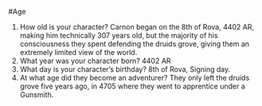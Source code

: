 #Age
1. How old is your character? Carnon began on the 8th of Rova, 4402 AR, making him technically 307 years old, but the majority of his consciousness they spent defending the druids grove, giving them an extremely limited view of the world. 
2. What year was your character born? 4402 AR
3. What day is your character’s birthday? 8th of Rova, Signing day. 
4. At what age did they become an adventurer? They only left the druids grove five years ago, in 4705 where they went to apprentice under a Gunsmith. 